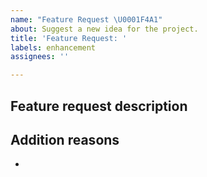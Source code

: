 ```yaml
---
name: "Feature Request \U0001F4A1"
about: Suggest a new idea for the project.
title: 'Feature Request: '
labels: enhancement
assignees: ''

---
```


## Feature request description


## Addition reasons
- 